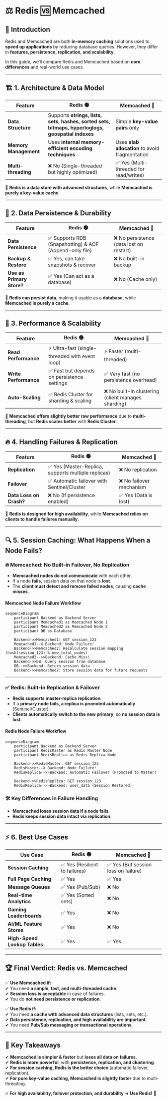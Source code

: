 # ⚖️ **Redis 🆚 Memcached**

## 📌 **Introduction**

Redis and Memcached are both **in-memory caching** solutions used to **speed up applications** by reducing database queries. However, they differ in **features, persistence, replication, and scalability**.

In this guide, we’ll compare Redis and Memcached based on **core differences** and real-world use cases.

---

## 🏗 **1. Architecture & Data Model**

| Feature               | **Redis** 🟢                                                                                      | **Memcached** 🔴                                |
| --------------------- | ------------------------------------------------------------------------------------------------- | ----------------------------------------------- |
| **Data Structure**    | Supports **strings, lists, sets, hashes, sorted sets, bitmaps, hyperloglogs, geospatial indexes** | Simple **key-value pairs** only                 |
| **Memory Management** | Uses **internal memory-efficient encoding techniques**                                            | Uses **slab allocation** to avoid fragmentation |
| **Multi-threading**   | ❌ No (Single-threaded but highly optimized)                                                      | ✅ Yes (Multi-threaded for read/writes)         |

🔹 **Redis is a data store with advanced structures**, while **Memcached is purely a key-value cache**.

---

## 💾 **2. Data Persistence & Durability**

| Feature                   | **Redis** 🟢                                            | **Memcached** 🔴                         |
| ------------------------- | ------------------------------------------------------- | ---------------------------------------- |
| **Data Persistence**      | ✅ Supports RDB (Snapshotting) & AOF (Append-only file) | ❌ No persistence (data lost on restart) |
| **Backup & Restore**      | ✅ Yes, can take snapshots & recover                    | ❌ No built-in backup                    |
| **Use as Primary Store?** | ✅ Yes (Can act as a database)                          | ❌ No (Cache only)                       |

🔹 **Redis can persist data**, making it usable as a **database**, while **Memcached is purely a cache**.

---

## 🔄 **3. Performance & Scalability**

| Feature               | **Redis** 🟢                                    | **Memcached** 🔴                                    |
| --------------------- | ----------------------------------------------- | --------------------------------------------------- |
| **Read Performance**  | ⚡ Ultra-fast (single-threaded with event loop) | ⚡ Faster (multi-threaded)                          |
| **Write Performance** | ✅ Fast but depends on persistence settings     | ✅ Very fast (no persistence overhead)              |
| **Auto-Scaling**      | ✅ Redis Cluster for sharding & scaling         | ❌ No built-in clustering (client manages sharding) |

🔹 **Memcached offers slightly better raw performance** due to **multi-threading**, but **Redis scales better** with **Redis Cluster**.

---

## 🔥 **4. Handling Failures & Replication**

| Feature                 | **Redis** 🟢                                        | **Memcached** 🔴         |
| ----------------------- | --------------------------------------------------- | ------------------------ |
| **Replication**         | ✅ Yes (Master-Replica, supports multiple replicas) | ❌ No replication        |
| **Failover**            | ✅ Automatic failover with Sentinel/Cluster         | ❌ No failover mechanism |
| **Data Loss on Crash?** | ❌ No (If persistence enabled)                      | ✅ Yes (Data is lost)    |

🔹 **Redis is designed for high availability**, while **Memcached relies on clients to handle failures manually**.

---

## 🔍 **5. Session Caching: What Happens When a Node Fails?**

### 🔥 **Memcached: No Built-in Failover, No Replication**

- **Memcached nodes do not communicate** with each other.
- If a node **fails**, session data on that node is **lost**.
- The **client must detect and remove failed nodes**, causing **cache misses**.

#### **Memcached Node Failure Workflow**

```mermaid
sequenceDiagram
    participant Backend as Backend Server
    participant Memcached1 as Memcached Node 1
    participant Memcached2 as Memcached Node 2
    participant DB as Database

    Backend->>Memcached1: GET session_123
    Memcached1--X Backend: Node Failure!
    Backend->>Memcached2: Recalculate session mapping (hash(session_123) % new_total_nodes)
    Memcached2-->>Backend: Cache Miss!
    Backend->>DB: Query session from database
    DB-->>Backend: Return session data
    Backend->>Memcached2: Store session data for future requests
```

---

### ✅ **Redis: Built-in Replication & Failover**

- **Redis supports master-replica replication**.
- If a **primary node fails, a replica is promoted automatically** (Sentinel/Cluster).
- **Clients automatically switch to the new primary**, so **no session data is lost**.

#### **Redis Node Failure Workflow**

```mermaid
sequenceDiagram
    participant Backend as Backend Server
    participant RedisMaster as Redis Master Node
    participant RedisReplica as Redis Replica Node

    Backend->>RedisMaster: GET session_123
    RedisMaster--X Backend: Node Failure!
    RedisReplica-->>Backend: Automatic Failover (Promoted to Master)

    Backend->>RedisReplica: GET session_123
    RedisReplica-->>Backend: user_data (Session Restored)
```

### 🛠 **Key Differences in Failure Handling**

- **Memcached loses session data if a node fails**.
- **Redis keeps session data intact via replication**.

---

## ⚡ **6. Best Use Cases**

| Use Case                     | **Redis** 🟢                   | **Memcached** 🔴                     |
| ---------------------------- | ------------------------------ | ------------------------------------ |
| **Session Caching**          | ✅ Yes (Resilient to failures) | ✅ Yes (But session loss on failure) |
| **Full Page Caching**        | ✅ Yes                         | ✅ Yes                               |
| **Message Queues**           | ✅ Yes (Pub/Sub)               | ❌ No                                |
| **Real-time Analytics**      | ✅ Yes (Sorted sets)           | ❌ No                                |
| **Gaming Leaderboards**      | ✅ Yes                         | ❌ No                                |
| **AI/ML Feature Stores**     | ✅ Yes                         | ❌ No                                |
| **High-Speed Lookup Tables** | ✅ Yes                         | ✅ Yes                               |

---

## 🏆 **Final Verdict: Redis vs. Memcached**

✅ **Use Memcached if:**  
✔ You need **a simple, fast, and multi-threaded cache**.  
✔ **Session loss is acceptable** in case of failures.  
✔ You do **not need persistence or replication**.

✅ **Use Redis if:**  
✔ You need **a cache with advanced data structures** (lists, sets, etc.).  
✔ **Data persistence, replication, and high availability are important**.  
✔ You need **Pub/Sub messaging or transactional operations**.

---

## 🎯 **Key Takeaways**

✔ **Memcached is simpler & faster** but **loses all data on failures**.  
✔ **Redis is more powerful**, with **persistence, replication, and clustering**.  
✔ **For session caching, Redis is the better choice** (automatic failover, replication).  
✔ **For pure key-value caching, Memcached is slightly faster** due to multi-threading.

🔥 **For high availability, failover protection, and durability → Use Redis!** 🚀
